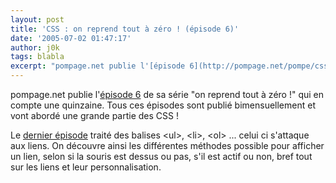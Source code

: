 ```yaml
---
layout: post
title: 'CSS : on reprend tout à zéro ! (épisode 6)'
date: '2005-07-02 01:47:17'
author: j0k
tags: blabla
excerpt: "pompage.net publie l'[épisode 6](http://pompage.net/pompe/cssdezero-6/) de sa série \"on reprend tout à zéro !\" qui en compte une quinzaine.   )   Tous ces épisodes sont publié bimensuellement et vont abordé une grande partie des CSS !  \n  \nLe [dernier épisode](http://www.j0k3r.net/news-css-on-reprend-tout-a-zero-episode-5-496.html)      …"
---
```


pompage.net publie l'[épisode 6](http://pompage.net/pompe/cssdezero-6/) de sa série "on reprend tout à zéro !" qui en compte une quinzaine.
   Tous ces épisodes sont publié bimensuellement et vont abordé une grande partie des CSS !

Le [dernier épisode](http://www.j0k3r.net/news-css-on-reprend-tout-a-zero-episode-5-496.html) traité des balises &lt;ul&gt;, &lt;li&gt;, &lt;ol&gt; ... celui ci s'attaque aux liens.   On découvre ainsi les différentes méthodes possible pour afficher un lien, selon si la souris est dessus ou pas, s'il est actif ou non, bref tout sur les liens et leur personnalisation.
